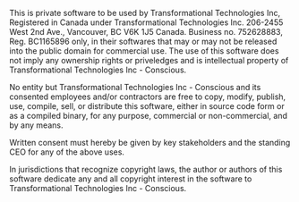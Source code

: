 This is private software to be used by Transformational Technologies Inc, Registered in Canada under Transformational Technologies Inc. 206-2455 West 2nd Ave., Vancouver, BC V6K 1J5 Canada. Business no. 752628883, Reg. BC1165896 only, in their softwares that may or may not be released into the public domain for commercial use. The use of this software does not imply any ownership rights or priveledges and is intellectual property of Transformational Technologies Inc - Conscious.

No entity but Transformational Technologies Inc - Conscious and its consented employees and/or contractors are free to copy, modify, publish, use, compile, sell, or distribute this software, either in source code form or as a compiled binary, for any purpose, commercial or non-commercial, and by any means.

Written consent must hereby be given by key stakeholders and the standing CEO for any of the above uses.

In jurisdictions that recognize copyright laws, the author or authors of this software dedicate any and all copyright interest in the software to Transformational Technologies Inc - Conscious.

